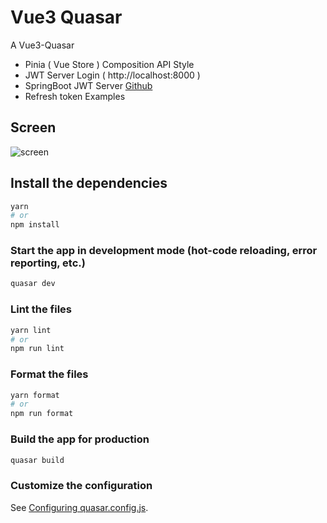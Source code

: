 # Vue3 Quasar
A Vue3-Quasar
 - Pinia ( Vue Store ) Composition API Style
 - JWT Server Login ( http://localhost:8000 )
 - SpringBoot JWT Server [Github]( https://github.com/k2red/spring-boot-jwt-vue3-quasar )
 - Refresh token Examples

## Screen
![screen](https://user-images.githubusercontent.com/46704406/185298865-a96df5c7-08a7-4fed-a7b6-5dc4bc420583.png)


## Install the dependencies
```bash
yarn
# or
npm install
```

### Start the app in development mode (hot-code reloading, error reporting, etc.)
```bash
quasar dev
```


### Lint the files
```bash
yarn lint
# or
npm run lint
```


### Format the files
```bash
yarn format
# or
npm run format
```



### Build the app for production
```bash
quasar build
```

### Customize the configuration
See [Configuring quasar.config.js](https://v2.quasar.dev/quasar-cli-webpack/quasar-config-js).
